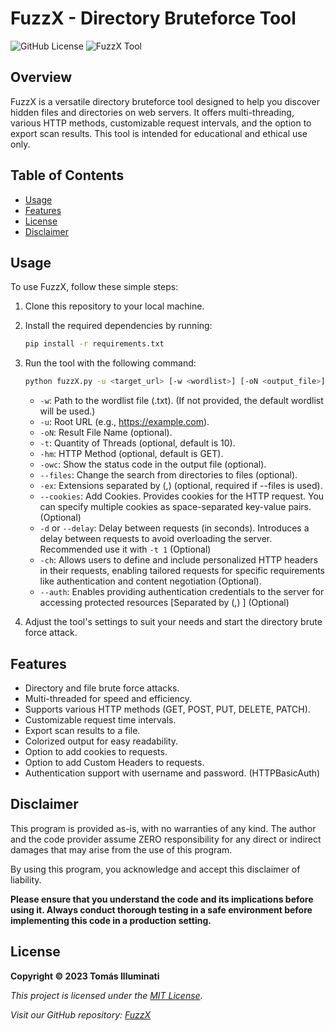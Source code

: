 # FuzzX - Directory Bruteforce Tool

![GitHub License](https://img.shields.io/badge/License-MIT-green) ![FuzzX Tool](https://img.shields.io/badge/Tool-Fuzzing_Web-blue)

## Overview

FuzzX is a versatile directory bruteforce tool designed to help you discover hidden files and directories on web servers. It offers multi-threading, various HTTP methods, customizable request intervals, and the option to export scan results. This tool is intended for educational and ethical use only.

## Table of Contents

- [Usage](#usage)
- [Features](#features)
- [License](#license)
- [Disclaimer](#disclaimer)

## Usage

To use FuzzX, follow these simple steps:

1. Clone this repository to your local machine.

2. Install the required dependencies by running:

   ```bash
   pip install -r requirements.txt
   ```

3. Run the tool with the following command:

   ```bash
   python fuzzX.py -u <target_url> [-w <wordlist>] [-oN <output_file>] [-t <threads>] [-hm <http_method>] [-owc] [--files] [-ex] [--cookies <example=example>] [-d or --delay <int>] [-ch <example=example>] [--auth <username,password>]
   ```

   - `-w`: Path to the wordlist file (.txt). (If not provided, the default wordlist will be used.)
   - `-u`: Root URL (e.g., https://example.com).
   - `-oN`: Result File Name (optional).
   - `-t`: Quantity of Threads (optional, default is 10).
   - `-hm`: HTTP Method (optional, default is GET).
   - `-owc`: Show the status code in the output file (optional).
   - `--files`: Change the search from directories to files (optional).
   - `-ex`: Extensions separated by (,) (optional, required if --files is used).
   - `--cookies`: Add Cookies. Provides cookies for the HTTP request. You can specify multiple cookies as space-separated key-value pairs. (Optional)
   - `-d` or `--delay`: Delay between requests (in seconds). Introduces a delay between requests to avoid overloading the server. Recommended use it with `-t 1` (Optional)
   - `-ch`: Allows users to define and include personalized HTTP headers in their requests, enabling tailored requests for specific requirements like authentication and content
      negotiation (Optional).
   - `--auth`: Enables providing authentication credentials to the server for accessing protected resources [Separated by (,) ] (Optional)

4. Adjust the tool's settings to suit your needs and start the directory brute force attack.

## Features

- Directory and file brute force attacks.
- Multi-threaded for speed and efficiency.
- Supports various HTTP methods (GET, POST, PUT, DELETE, PATCH).
- Customizable request time intervals.
- Export scan results to a file.
- Colorized output for easy readability.
- Option to add cookies to requests.
- Option to add Custom Headers to requests.
- Authentication support with username and password. (HTTPBasicAuth)
  



## Disclaimer

This program is provided as-is, with no warranties of any kind. The author and the code provider assume ZERO responsibility for any direct or indirect damages that may arise from the use of this program.

By using this program, you acknowledge and accept this disclaimer of liability.

**Please ensure that you understand the code and its implications before using it. Always conduct thorough testing in a safe environment before implementing this code in a production setting.**


## License

**Copyright © 2023 Tomás Illuminati**

*This project is licensed under the [MIT License](LICENSE).*

*Visit our GitHub repository: [FuzzX](https://github.com/yourusername/FuzzX)*
